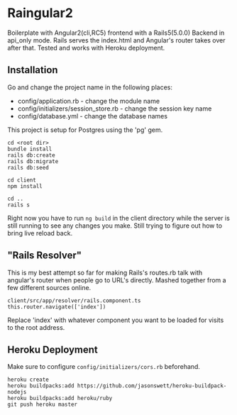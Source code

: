 # Raingular2

Boilerplate with Angular2(cli,RC5) frontend with a Rails5(5.0.0) Backend in api_only mode.
Rails serves the index.html and Angular's router takes over after that.
Tested and works with Heroku deployment.


## Installation
Go and change the project name in the following places:
* config/application.rb - change the module name
* config/initializers/session_store.rb - change the session key name
* config/database.yml - change the database names

This project is setup for Postgres using the 'pg' gem.

```
cd <root dir>
bundle install
rails db:create
rails db:migrate
rails db:seed
```
```
cd client
npm install
```
```
cd ..
rails s
```

Right now you have to run ```ng build``` in the client directory while
the server is still running to see any changes you make. Still trying
to figure out how to bring live reload back.

## "Rails Resolver"
This is my best attempt so far for making Rails's routes.rb talk with angular's
router when people go to URL's directly. Mashed together from a few different sources online.
```
client/src/app/resolver/rails.component.ts
this.router.navigate(['index'])
```
Replace 'index' with whatever component you want to be loaded
for visits to the root address.



## Heroku Deployment
Make sure to configure ```config/initializers/cors.rb``` beforehand.
```
heroku create
heroku buildpacks:add https://github.com/jasonswett/heroku-buildpack-nodejs
heroku buildpacks:add heroku/ruby
git push heroku master
```
